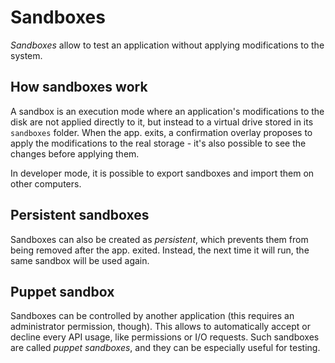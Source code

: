# Sandboxes

_Sandboxes_ allow to test an application without applying modifications to the system.

## How sandboxes work

A sandbox is an execution mode where an application's modifications to the disk are not applied directly to it, but instead to a virtual drive stored in its `sandboxes` folder. When the app. exits, a confirmation overlay proposes to apply the modifications to the real storage - it's also possible to see the changes before applying them.

In developer mode, it is possible to export sandboxes and import them on other computers.

## Persistent sandboxes

Sandboxes can also be created as _persistent_, which prevents them from being removed after the app. exited. Instead, the next time it will run, the same sandbox will be used again.

## Puppet sandbox

Sandboxes can be controlled by another application (this requires an administrator permission, though). This allows to automatically accept or decline every API usage, like permissions or I/O requests. Such sandboxes are called _puppet sandboxes_, and they can be especially useful for testing.
